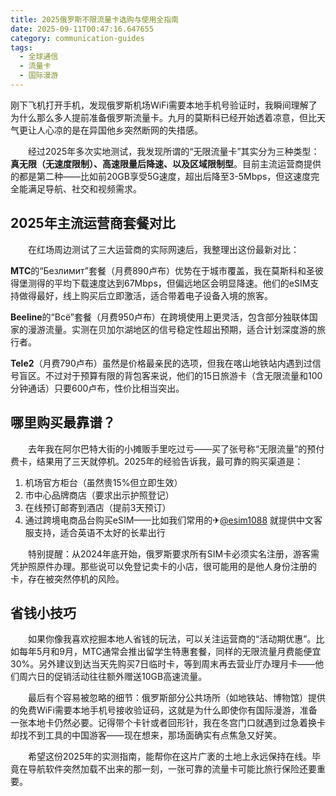 ```yaml
---
title: 2025俄罗斯不限流量卡选购与使用全指南
date: 2025-09-11T00:47:16.647655
category: communication-guides
tags:
  - 全球通信
  - 流量卡
  - 国际漫游
---
```


刚下飞机打开手机，发现俄罗斯机场WiFi需要本地手机号验证时，我瞬间理解了为什么那么多人提前准备俄罗斯流量卡。九月的莫斯科已经开始透着凉意，但比天气更让人心凉的是在异国他乡突然断网的失措感。

　　经过2025年多次实地测试，我发现所谓的“无限流量卡”其实分为三种类型：**真无限（无速度限制）、高速限量后降速、以及区域限制型**。目前主流运营商提供的都是第二种——比如前20GB享受5G速度，超出后降至3-5Mbps，但这速度完全能满足导航、社交和视频需求。

## 2025年主流运营商套餐对比

　　在红场周边测试了三大运营商的实际网速后，我整理出这份最新对比：

**MTC**的“Безлимит”套餐（月费890卢布）优势在于城市覆盖，我在莫斯科和圣彼得堡测得的平均下载速度达到67Mbps，但偏远地区会明显降速。他们的eSIM支持做得最好，线上购买后立即激活，适合带着电子设备入境的旅客。

**Beeline**的“Всё”套餐（月费950卢布）在跨境使用上更灵活，包含部分独联体国家的漫游流量。实测在贝加尔湖地区的信号稳定性超出预期，适合计划深度游的旅行者。

**Tele2**（月费790卢布）虽然是价格最亲民的选项，但我在喀山地铁站内遇到过信号盲区。不过对于预算有限的背包客来说，他们的15日旅游卡（含无限流量和100分钟通话）只要600卢布，性价比相当突出。

## 哪里购买最靠谱？

　　去年我在阿尔巴特大街的小摊贩手里吃过亏——买了张号称“无限流量”的预付费卡，结果用了三天就停机。2025年的经验告诉我，最可靠的购买渠道是：

1. 机场官方柜台（虽然贵15%但立即生效）
2. 市中心品牌商店（要求出示护照登记）
3. 在线预订邮寄到酒店（提前3天预订）
4. 通过跨境电商品台购买eSIM——比如我们常用的✈[@esim1088](https://t.me/s/esim1088) 就提供中文客服支持，适合英语不太好的长辈出行

　　特别提醒：从2024年底开始，俄罗斯要求所有SIM卡必须实名注册，游客需凭护照原件办理。那些说可以免登记卖卡的小店，很可能用的是他人身份注册的卡，存在被突然停机的风险。

## 省钱小技巧

　　如果你像我喜欢挖掘本地人省钱的玩法，可以关注运营商的“活动期优惠”。比如每年5月和9月，MTC通常会推出留学生特惠套餐，同样的无限流量月费能便宜30%。另外建议到达当天先购买7日临时卡，等到周末再去营业厅办理月卡——他们周六日的促销活动往往额外赠送10GB高速流量。

　　最后有个容易被忽略的细节：俄罗斯部分公共场所（如地铁站、博物馆）提供的免费WiFi需要本地手机号接收验证码，这就是为什么即使你有国际漫游，准备一张本地卡仍然必要。记得带个卡针或者回形针，我在冬宫门口就遇到过急着换卡却找不到工具的中国游客——现在想来，那场面确实有点焦急又好笑。

　　希望这份2025年的实测指南，能帮你在这片广袤的土地上永远保持在线。毕竟在导航软件突然加载不出来的那一刻，一张可靠的流量卡可能比旅行保险还要重要。